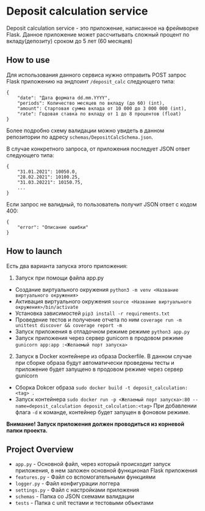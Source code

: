 # Deposit calculation service

Deposit calculation service - это приложение, написанное на фреймворке Flask. Данное приложение может рассчитывать сложный процент по вкладу(депозиту) сроком до 5 лет (60 месяцев)


## How to use

Для использования данного сервиса нужно отправить POST запрос Flask приложению на эндпоинт `/deposit_calc` следующего типа:
```
{
    "date": "Дата формата dd.mm.YYYY",
    "periods": Количество месяцев по вкладу (до 60) (int),
    "amount": Стартовая сумма вклада от 10 000 до 3 000 000 (int),
    "rate": Годовая ставка по вкладу от 1 до 8 процентов (float)
}
```
Более подробно схему валидации можно увидеть в данном репозитории по адресу `schemas/DepositCalcSchema.json`.

В случае конкретного запроса, от приложения последует JSON ответ следующего типа:
```
{
    "31.01.2021": 10050.0,
    "28.02.2021": 10100.25,
    "31.03.20221": 10150.75,
    ...
}
```
Если запрос не валидный, то пользователь получит JSON ответ с кодом 400:
```
{
    "error": "Описание ошибки"
}
```

## How to launch

Есть два варианта запуска этого приложения:

1. Запуск при помощи файла app.py
- Создание виртуального окружения
`python3 -m venv <Название виртуального окружения>`
- Активация виртуального окружения
`source <Название виртуального окружения>/bin/activate`
- Установка зависимостей
`pip3 install -r requirements.txt`
- Проведение тестов и получение отчета по ним
`coverage run -m unittest discover && coverage report -m`
- Запуск приложения в отладочном режиме режиме
`python3 app.py`
- Запуск приложения через сервер gunicorn в продовом режиме
`gunicorn app:app :<Желаемый порт запуска>`

2. Запуск в Docker контейнере из образа Dockerfile. В данном случае при сборке образа будут автоматически проведены тесты и приложение будет запущено в продовом режиме через сервер gunicorn
- Сборка Dokcer образа
`sudo docker build -t deposit_calculation:<tag> .`
- Запуск контейнера
`sudo docker run -p <Желаемый порт запуска>:80 --name=deposit_calculation deposit_calculation:<tag>`
При добавлении флага `-d` к команде, контейнер будет запущен в фоновом режиме.

**Внимание!
Запуск приложения должен проводиться из корневой папки проекта.**

## Project Overview

- `app.py` - Основной файл, через который происходит запуск приложения, в нем заложен основной функционал Flask приложения
- `features.py` - Файл со вспомогательными функциями
- `logger.py` - Файл конфигурации логгера
- `settings.py` - Файл с настройками приложения
- `schemas` - Папка со JSON схемами валидации
- `tests` - Папка с unit тестами и тестовыми объектами
